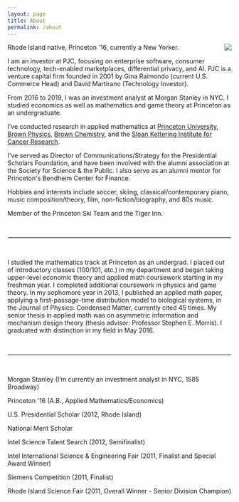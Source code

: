 ```yaml
---
layout: page
title: About
permalink: /about
---
```



<img align="right" src="/assets/Photo.jpg" class="img-responsive spacefloatedimage">

Rhode Island native, Princeton '16, currently a New Yorker.

I am an investor at PJC, focusing on enterprise software, consumer technology, tech-enabled marketplaces, differential privacy, and AI. PJC is a venture capital firm founded in 2001 by Gina Raimondo (current U.S. Commerce Head) and David Martirano (Technology Investor).

From 2016 to 2019, I was an investment analyst at Morgan Stanley in NYC. I studied economics as well as mathematics and game theory at Princeton as an undergraduate.

I’ve conducted research in applied mathematics at [Princeton University](https://economics.princeton.edu/), [Brown Physics](https://www.brown.edu/academics/physics/), [Brown Chemistry](https://www.brown.edu/academics/chemistry/home), and the [Sloan Kettering Institute for Cancer Research](https://www.mskcc.org/research/ski).

I've served as Director of Communications/Strategy for the Presidential Scholars Foundation, and have been involved with the alumni association at the Society for Science & the Public. I also serve as an alumni mentor for Princeton's Bendheim Center for Finance.

Hobbies and interests include soccer, skiing, classical/contemporary piano, music composition/theory, film, non-fiction/biography, and 80s music.

Member of the Princeton Ski Team and the Tiger Inn.

&nbsp;  

<hr style="border:1px solid #E8E8E8">

&nbsp;

I studied the mathematics track at Princeton as an undergrad. I placed out of introductory classes (100/101, etc.) in my department and began taking upper-level economic theory and applied math coursework starting in my freshman year. I completed additional coursework in physics and game theory. In my sophomore year in 2013, I published an applied math paper, applying a first-passage-time distribution model to biological systems, in the Journal of Physics: Condensed Matter, currently cited 45 times. My senior thesis in applied math was on asymmetric information and mechanism design theory (thesis advisor: Professor Stephen E. Morris). I graduated with distinction in my field in May 2016.

&nbsp;  

<hr style="border:1px solid #E8E8E8">

&nbsp;  

Morgan Stanley (I’m currently an investment analyst in NYC, 1585 Broadway)

Princeton '16 (A.B., Applied Mathematics/Economics)

U.S. Presidential Scholar (2012, Rhode Island)

National Merit Scholar

Intel Science Talent Search (2012, Semifinalist)

Intel International Science & Engineering Fair (2011, Finalist and Special Award Winner)

Siemens Competition (2011, Finalist)

Rhode Island Science Fair (2011, Overall Winner - Senior Division Champion)
